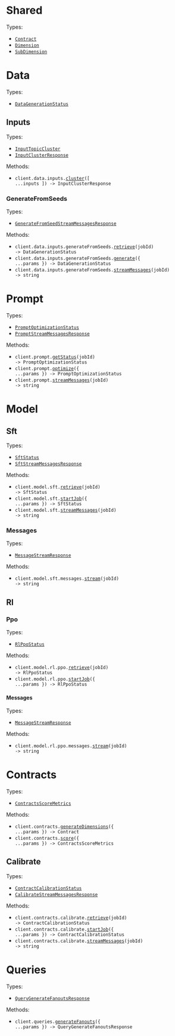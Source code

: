 # Shared

Types:

- <code><a href="./src/resources/shared.ts">Contract</a></code>
- <code><a href="./src/resources/shared.ts">Dimension</a></code>
- <code><a href="./src/resources/shared.ts">SubDimension</a></code>

# Data

Types:

- <code><a href="./src/resources/data/data.ts">DataGenerationStatus</a></code>

## Inputs

Types:

- <code><a href="./src/resources/data/inputs/inputs.ts">InputTopicCluster</a></code>
- <code><a href="./src/resources/data/inputs/inputs.ts">InputClusterResponse</a></code>

Methods:

- <code title="post /data/input/cluster">client.data.inputs.<a href="./src/resources/data/inputs/inputs.ts">cluster</a>([ ...inputs ]) -> InputClusterResponse</code>

### GenerateFromSeeds

Types:

- <code><a href="./src/resources/data/inputs/generate-from-seeds.ts">GenerateFromSeedStreamMessagesResponse</a></code>

Methods:

- <code title="get /data/input/generate_from_seeds/{job_id}">client.data.inputs.generateFromSeeds.<a href="./src/resources/data/inputs/generate-from-seeds.ts">retrieve</a>(jobId) -> DataGenerationStatus</code>
- <code title="post /data/input/generate_from_seeds">client.data.inputs.generateFromSeeds.<a href="./src/resources/data/inputs/generate-from-seeds.ts">generate</a>({ ...params }) -> DataGenerationStatus</code>
- <code title="get /data/input/generate_from_seeds/{job_id}/messages">client.data.inputs.generateFromSeeds.<a href="./src/resources/data/inputs/generate-from-seeds.ts">streamMessages</a>(jobId) -> string</code>

# Prompt

Types:

- <code><a href="./src/resources/prompt.ts">PromptOptimizationStatus</a></code>
- <code><a href="./src/resources/prompt.ts">PromptStreamMessagesResponse</a></code>

Methods:

- <code title="get /prompt/optimize/{job_id}">client.prompt.<a href="./src/resources/prompt.ts">getStatus</a>(jobId) -> PromptOptimizationStatus</code>
- <code title="post /prompt/optimize">client.prompt.<a href="./src/resources/prompt.ts">optimize</a>({ ...params }) -> PromptOptimizationStatus</code>
- <code title="get /prompt/optimize/{job_id}/messages">client.prompt.<a href="./src/resources/prompt.ts">streamMessages</a>(jobId) -> string</code>

# Model

## Sft

Types:

- <code><a href="./src/resources/model/sft/sft.ts">SftStatus</a></code>
- <code><a href="./src/resources/model/sft/sft.ts">SftStreamMessagesResponse</a></code>

Methods:

- <code title="get /model/sft/{job_id}">client.model.sft.<a href="./src/resources/model/sft/sft.ts">retrieve</a>(jobId) -> SftStatus</code>
- <code title="post /model/sft">client.model.sft.<a href="./src/resources/model/sft/sft.ts">startJob</a>({ ...params }) -> SftStatus</code>
- <code title="get /model/sft/{job_id}/messages">client.model.sft.<a href="./src/resources/model/sft/sft.ts">streamMessages</a>(jobId) -> string</code>

### Messages

Types:

- <code><a href="./src/resources/model/sft/messages.ts">MessageStreamResponse</a></code>

Methods:

- <code title="get /model/sft/{job_id}/messages">client.model.sft.messages.<a href="./src/resources/model/sft/messages.ts">stream</a>(jobId) -> string</code>

## Rl

### Ppo

Types:

- <code><a href="./src/resources/model/rl/ppo/ppo.ts">RlPpoStatus</a></code>

Methods:

- <code title="get /model/rl/ppo/{job_id}">client.model.rl.ppo.<a href="./src/resources/model/rl/ppo/ppo.ts">retrieve</a>(jobId) -> RlPpoStatus</code>
- <code title="post /model/rl/ppo">client.model.rl.ppo.<a href="./src/resources/model/rl/ppo/ppo.ts">startJob</a>({ ...params }) -> RlPpoStatus</code>

#### Messages

Types:

- <code><a href="./src/resources/model/rl/ppo/messages.ts">MessageStreamResponse</a></code>

Methods:

- <code title="get /model/rl/ppo/{job_id}/messages">client.model.rl.ppo.messages.<a href="./src/resources/model/rl/ppo/messages.ts">stream</a>(jobId) -> string</code>

# Contracts

Types:

- <code><a href="./src/resources/contracts/contracts.ts">ContractsScoreMetrics</a></code>

Methods:

- <code title="post /contracts/generate_dimensions">client.contracts.<a href="./src/resources/contracts/contracts.ts">generateDimensions</a>({ ...params }) -> Contract</code>
- <code title="post /contracts/score">client.contracts.<a href="./src/resources/contracts/contracts.ts">score</a>({ ...params }) -> ContractsScoreMetrics</code>

## Calibrate

Types:

- <code><a href="./src/resources/contracts/calibrate.ts">ContractCalibrationStatus</a></code>
- <code><a href="./src/resources/contracts/calibrate.ts">CalibrateStreamMessagesResponse</a></code>

Methods:

- <code title="get /contracts/calibrate/{job_id}">client.contracts.calibrate.<a href="./src/resources/contracts/calibrate.ts">retrieve</a>(jobId) -> ContractCalibrationStatus</code>
- <code title="post /contracts/calibrate">client.contracts.calibrate.<a href="./src/resources/contracts/calibrate.ts">startJob</a>({ ...params }) -> ContractCalibrationStatus</code>
- <code title="get /contracts/calibrate/{job_id}/messages">client.contracts.calibrate.<a href="./src/resources/contracts/calibrate.ts">streamMessages</a>(jobId) -> string</code>

# Queries

Types:

- <code><a href="./src/resources/queries.ts">QueryGenerateFanoutsResponse</a></code>

Methods:

- <code title="post /queries/generate_fanouts">client.queries.<a href="./src/resources/queries.ts">generateFanouts</a>({ ...params }) -> QueryGenerateFanoutsResponse</code>
